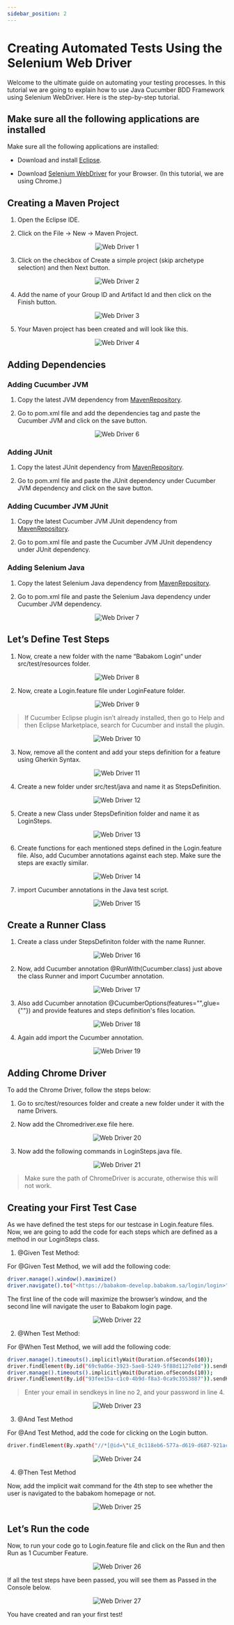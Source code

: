 ```yaml
---
sidebar_position: 2
---
```


# Creating Automated Tests Using the Selenium Web Driver

Welcome to the ultimate guide on automating your testing processes. In this tutorial we are going to explain how to use Java Cucumber BDD Framework using Selenium WebDriver. Here is the step-by-step tutorial.  

## Make sure all the following applications are installed

Make sure all the following applications are installed:

- Download and install [Eclipse](https://eclipseide.org/).

- Download [Selenium WebDriver](https://www.selenium.dev/downloads/) for your Browser. (In this tutorial, we are using Chrome.)

## Creating a Maven Project

1. Open the Eclipse IDE.

2. Click on the File → New → Maven Project.

<center>

![Web Driver 1](../../../static/img/web-driver-1.png)

</center>

3. Click on the checkbox of Create a simple project (skip archetype selection) and then Next button.

<center>

![Web Driver 2](../../../static/img/web-driver-2.png)

</center>

4. Add the name of your Group ID and Artifact Id and then click on the Finish button.

<center>

![Web Driver 3](../../../static/img/web-driver-3.png)

</center>

5. Your Maven project has been created and will look like this.

<center>

![Web Driver 4](../../../static/img/web-driver-4.png)

</center>

## Adding Dependencies

### Adding Cucumber JVM

1. Copy the latest JVM dependency from [MavenRepository](https://mvnrepository.com/artifact/io.cucumber/cucumber-java).

2. Go to pom.xml file and add the dependencies tag and paste the Cucumber JVM and click on the save button.

<center>

![Web Driver 6](../../../static/img/web-driver-6.png)

</center>

### Adding JUnit

1. Copy the latest JUnit dependency from [MavenRepository](https://mvnrepository.com/artifact/io.cucumber/cucumber-junit).

2. Go to pom.xml file and paste the JUnit dependency under Cucumber JVM dependency and click on the save button.

### Adding Cucumber JVM JUnit

1. Copy the latest Cucumber JVM JUnit dependency from [MavenRepository](https://mvnrepository.com/artifact/io.cucumber/cucumber-junit).

2. Go to pom.xml file and paste the Cucumber JVM JUnit dependency under JUnit dependency.

### Adding Selenium Java

1. Copy the latest Selenium Java dependency from [MavenRepository](https://mvnrepository.com/artifact/org.seleniumhq.selenium/selenium-java).

2. Go to pom.xml file and paste the Selenium Java dependency under Cucumber JVM dependency.

<center>

![Web Driver 7](../../../static/img/web-driver-7.png)

</center>

## Let’s Define Test Steps

1. Now, create a new folder with the name “Babakom Login“ under src/test/resources folder.

<center>

![Web Driver 8](../../../static/img/web-driver-8.png)

</center>

2. Now, create a Login.feature file under LoginFeature folder.

<center>

![Web Driver 9](../../../static/img/web-driver-9.png)

</center>

> If Cucumber Eclipse plugin isn’t already installed, then go to Help and then Eclipse Marketplace, search for Cucumber and install the plugin.

<center>

![Web Driver 10](../../../static/img/web-driver-10.png)

</center>

3. Now, remove all the content and add your steps definition for a feature using Gherkin Syntax.

<center>

![Web Driver 11](../../../static/img/web-driver-11.png)

</center>

4. Create a new folder under src/test/java and name it as StepsDefinition.

<center>

![Web Driver 12](../../../static/img/web-driver-12.png)

</center>

5. Create a new Class under StepsDefinition folder and name it as LoginSteps.

<center>

![Web Driver 13](../../../static/img/web-driver-13.png)

</center>

6. Create functions for each mentioned steps defined in the Login.feature file. Also, add Cucumber annotations against each step. Make sure the steps are exactly similar.

<center>

![Web Driver 14](../../../static/img/web-driver-14.png)

</center>

7. import Cucumber annotations in the Java test script.

<center>

![Web Driver 15](../../../static/img/web-driver-15.png)

</center>

## Create a Runner Class

1. Create a class under StepsDefiniton folder with the name Runner.

<center>

![Web Driver 16](../../../static/img/web-driver-16.png)

</center>

2. Now, add Cucumber annotation @RunWith(Cucumber.class) just above the class Runner and import Cucumber annotation.

<center>

![Web Driver 17](../../../static/img/web-driver-17.png)

</center>

3. Also add Cucumber annotation @CucumberOptions(features="",glue={""}) and provide features and steps definition's files location.

<center>

![Web Driver 18](../../../static/img/web-driver-18.png)

</center>

4. Again add import the Cucumber annotation.

<center>

![Web Driver 19](../../../static/img/web-driver-19.png)

</center>

## Adding Chrome Driver

To add the Chrome Driver, follow the steps below:

1. Go to src/test/resources folder and create a new folder under it with the name Drivers.

2. Now add the Chromedriver.exe file here.

<center>

![Web Driver 20](../../../static/img/web-driver-20.png)

</center>

3. Now add the following commands in LoginSteps.java file.

<center>

![Web Driver 21](../../../static/img/web-driver-21.png)

</center>

> Make sure the path of ChromeDriver is accurate, otherwise this will not work.

## Creating your First Test Case

As we have defined the test steps for our testcase in Login.feature files. Now, we are going to add the code for each steps which are defined as a method in our LoginSteps class.

1. @Given Test Method:

For @Given Test Method, we will add the following code:

``` bash
driver.manage().window().maximize()
driver.navigate().to("<https://babakom-develop.babakom.sa/login/login>")
```

The first line of the code will maximize the browser’s window, and the second line will navigate the user to Babakom login page.

<center>

![Web Driver 22](../../../static/img/web-driver-22.png)

</center>

2. @When Test Method:

For @When Test Method, we will add the following code:

``` bash
driver.manage().timeouts().implicitlyWait(Duration.ofSeconds(10));
driver.findElement(By.id("69c9a06e-3923-5ae8-5249-5f88d1127e8d")).sendKeys("");
driver.manage().timeouts().implicitlyWait(Duration.ofSeconds(10));
driver.findElement(By.id("93fee15a-c1c0-4b9d-f8a3-0ca9c3553887")).sendKeys("");
```

> Enter your email in sendkeys in line no 2, and your password in line 4.

<center>

![Web Driver 23](../../../static/img/web-driver-23.png)

</center>

3. @And Test Method

For @And Test Method, add the code for clicking on the Login button.

``` bash
driver.findElement(By.xpath("//*[@id=\"LE_0c118eb6-577a-d619-d687-921ac0484b74\"]/evi-button/button")).click();
```

<center>

![Web Driver 24](../../../static/img/web-driver-24.png)

</center>

4. @Then Test Method

Now, add the implicit wait command for the 4th step to see whether the user is navigated to the babakom homepage or not.

<center>

![Web Driver 25](../../../static/img/web-driver-25.png)

</center>

## Let’s Run the code

Now, to run your code go to Login.feature file and click on the Run and then Run as 1 Cucumber Feature.

<center>

![Web Driver 26](../../../static/img/web-driver-26.png)

</center>

If all the test steps have been passed, you will see them as Passed in the Console below.

<center>

![Web Driver 27](../../../static/img/web-driver-27.png)

</center>

You have created and ran your first test!
